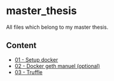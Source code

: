 # master_thesis

All files which belong to my master thesis.

## Content

- [01 - Setup docker](https://gogs.h7ftn2p4.cloud/Hbrs/master_thesis/src/master/documentation/01_docker.md)
- [02 - Docker geth manuel (optional)](https://gogs.h7ftn2p4.cloud/Hbrs/master_thesis/src/master/documentation/02_geth_manuel.md)
- [03 - Truffle](https://gogs.h7ftn2p4.cloud/Hbrs/master_thesis/src/master/documentation/03_truffle.md)
